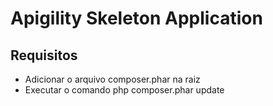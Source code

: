 Apigility Skeleton Application
==============================

Requisitos
------------
- Adicionar o arquivo composer.phar na raiz
- Executar o comando php composer.phar update